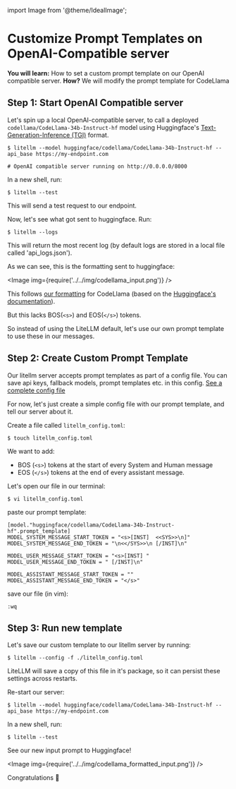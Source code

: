 import Image from '@theme/IdealImage';

# Customize Prompt Templates on OpenAI-Compatible server 

**You will learn:** How to set a custom prompt template on our OpenAI compatible server. 
**How?** We will modify the prompt template for CodeLlama

## Step 1: Start OpenAI Compatible server
Let's spin up a local OpenAI-compatible server, to call a deployed `codellama/CodeLlama-34b-Instruct-hf` model using Huggingface's [Text-Generation-Inference (TGI)](https://github.com/huggingface/text-generation-inference) format.

```shell
$ litellm --model huggingface/codellama/CodeLlama-34b-Instruct-hf --api_base https://my-endpoint.com

# OpenAI compatible server running on http://0.0.0.0/8000
```

In a new shell, run: 
```shell
$ litellm --test
``` 
This will send a test request to our endpoint. 

Now, let's see what got sent to huggingface. Run: 
```shell
$ litellm --logs
```
This will return the most recent log (by default logs are stored in a local file called 'api_logs.json').

As we can see, this is the formatting sent to huggingface: 

<Image img={require('../../img/codellama_input.png')} />  


This follows [our formatting](https://github.com/BerriAI/litellm/blob/9932371f883c55fd0f3142f91d9c40279e8fe241/litellm/llms/prompt_templates/factory.py#L10) for CodeLlama (based on the [Huggingface's documentation](https://huggingface.co/blog/codellama#conversational-instructions)). 

But this lacks BOS(`<s>`) and EOS(`</s>`) tokens.

So instead of using the LiteLLM default, let's use our own prompt template to use these in our messages. 

## Step 2: Create Custom Prompt Template

Our litellm server accepts prompt templates as part of a config file. You can save api keys, fallback models, prompt templates etc. in this config. [See a complete config file](../proxy_server.md)

For now, let's just create a simple config file with our prompt template, and tell our server about it. 

Create a file called `litellm_config.toml`:

```shell
$ touch litellm_config.toml
```
We want to add:
* BOS (`<s>`) tokens at the start of every System and Human message
* EOS (`</s>`) tokens at the end of every assistant message. 

Let's open our file in our terminal: 
```shell
$ vi litellm_config.toml
```

paste our prompt template:
```shell
[model."huggingface/codellama/CodeLlama-34b-Instruct-hf".prompt_template] 
MODEL_SYSTEM_MESSAGE_START_TOKEN = "<s>[INST]  <<SYS>>\n]" 
MODEL_SYSTEM_MESSAGE_END_TOKEN = "\n<</SYS>>\n [/INST]\n"

MODEL_USER_MESSAGE_START_TOKEN = "<s>[INST] " 
MODEL_USER_MESSAGE_END_TOKEN = " [/INST]\n"

MODEL_ASSISTANT_MESSAGE_START_TOKEN = ""
MODEL_ASSISTANT_MESSAGE_END_TOKEN = "</s>"
```

save our file (in vim): 
```shell
:wq
```

## Step 3: Run new template

Let's save our custom template to our litellm server by running:
```shell
$ litellm --config -f ./litellm_config.toml 
```
LiteLLM will save a copy of this file in it's package, so it can persist these settings across restarts.

Re-start our server: 
```shell
$ litellm --model huggingface/codellama/CodeLlama-34b-Instruct-hf --api_base https://my-endpoint.com
```

In a new shell, run: 
```shell
$ litellm --test
``` 

See our new input prompt to Huggingface! 

<Image img={require('../../img/codellama_formatted_input.png')} /> 

Congratulations 🎉